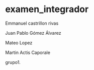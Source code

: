 # examen_integrador

Emmanuel castrillon rivas

Juan Pablo Gómez Álvarez

Mateo Lopez

Martin Actis Caporale

grupo1.
